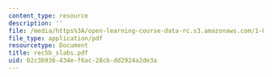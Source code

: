```yaml
---
content_type: resource
description: ''
file: /media/https%3A/open-learning-course-data-rc.s3.amazonaws.com/1-051-structural-engineering-design-fall-2003/02c3b936434ef6ac28cbdd2924a2de3a_rec5b_slabs.pdf
file_type: application/pdf
resourcetype: Document
title: rec5b_slabs.pdf
uid: 02c3b936-434e-f6ac-28cb-dd2924a2de3a
---
```

